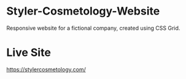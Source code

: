 # Styler-Cosmetology-Website
Responsive website for a fictional company, created using CSS Grid.

# Live Site
https://stylercosmetology.com/

